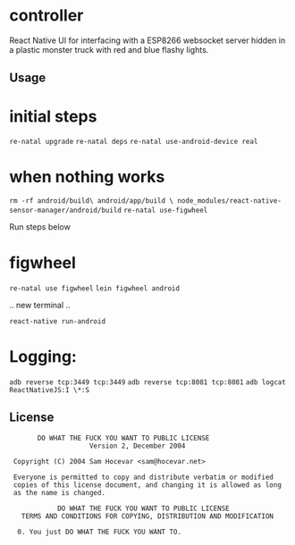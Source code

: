 # controller

React Native UI for interfacing with a ESP8266 websocket server hidden in a plastic monster truck with red and blue flashy lights.

## Usage

# initial steps

`re-natal upgrade`
`re-natal deps`
`re-natal use-android-device real`

# when nothing works

`rm -rf android/build\
  android/app/build \
  node_modules/react-native-sensor-manager/android/build`
`re-natal use-figwheel`

Run steps below

# figwheel

`re-natal use figwheel`
`lein figwheel android`

.. new terminal ..

`react-native run-android`

# Logging:

`adb reverse tcp:3449 tcp:3449`
`adb reverse tcp:8081 tcp:8081`
`adb logcat ReactNativeJS:I \*:S`


## License
```
       DO WHAT THE FUCK YOU WANT TO PUBLIC LICENSE
                    Version 2, December 2004

 Copyright (C) 2004 Sam Hocevar <sam@hocevar.net>

 Everyone is permitted to copy and distribute verbatim or modified
 copies of this license document, and changing it is allowed as long
 as the name is changed.

            DO WHAT THE FUCK YOU WANT TO PUBLIC LICENSE
   TERMS AND CONDITIONS FOR COPYING, DISTRIBUTION AND MODIFICATION

  0. You just DO WHAT THE FUCK YOU WANT TO.
```
